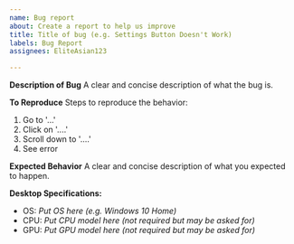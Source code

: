 ```yaml
---
name: Bug report
about: Create a report to help us improve
title: Title of bug (e.g. Settings Button Doesn't Work)
labels: Bug Report
assignees: EliteAsian123

---
```


**Description of Bug**
A clear and concise description of what the bug is.

**To Reproduce**
Steps to reproduce the behavior:
1. Go to '...'
2. Click on '....'
3. Scroll down to '....'
4. See error

**Expected Behavior**
A clear and concise description of what you expected to happen.

**Desktop Specifications:**
 - OS: *Put OS here (e.g. Windows 10 Home)*
 - CPU: *Put CPU model here (not required but may be asked for)*
 - GPU: *Put GPU model here (not required but may be asked for)*

